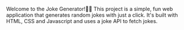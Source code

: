 Welcome to the Joke Generator!🙌🏻 
This project is a simple, fun web application that generates random jokes with just a click. 
It's built with HTML, CSS and Javascript and uses a joke API to fetch jokes.
